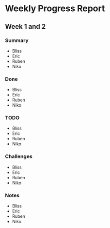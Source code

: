 # Weekly Progress Report

## Week 1 and 2

### Summary

 - Bliss
 - Eric
 - Ruben
 - Niko

### Done 

 - Bliss
 - Eric
 - Ruben
 - Niko

### TODO


 - Bliss
 - Eric
 - Ruben
 - Niko

### Challenges

 - Bliss
 - Eric
 - Ruben
 - Niko

### Notes

 - Bliss
 - Eric
 - Ruben
 - Niko
